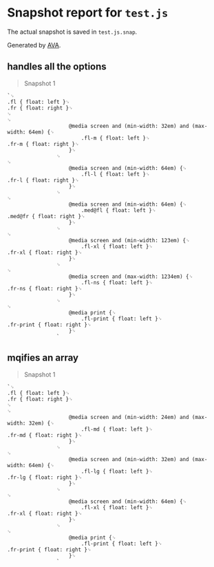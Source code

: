 # Snapshot report for `test.js`

The actual snapshot is saved in `test.js.snap`.

Generated by [AVA](https://ava.li).

## handles all the options

> Snapshot 1

    `␊
    .fl { float: left }␊
    .fr { float: right }␊
    ␊
    ␊
    					@media screen and (min-width: 32em) and (max-width: 64em) {␊
    						.fl-m { float: left }␊
    .fr-m { float: right }␊
    					}␊
    				␊
    ␊
    					@media screen and (min-width: 64em) {␊
    						.fl-l { float: left }␊
    .fr-l { float: right }␊
    					}␊
    				␊
    ␊
    					@media screen and (min-width: 64em) {␊
    						.med@fl { float: left }␊
    .med@fr { float: right }␊
    					}␊
    				␊
    ␊
    					@media screen and (min-width: 123em) {␊
    						.fl-xl { float: left }␊
    .fr-xl { float: right }␊
    					}␊
    				␊
    ␊
    					@media screen and (max-width: 1234em) {␊
    						.fl-ns { float: left }␊
    .fr-ns { float: right }␊
    					}␊
    				␊
    ␊
    					@media print {␊
    						.fl-print { float: left }␊
    .fr-print { float: right }␊
    					}␊
    				`

## mqifies an array

> Snapshot 1

    `␊
    .fl { float: left }␊
    .fr { float: right }␊
    ␊
    ␊
    					@media screen and (min-width: 24em) and (max-width: 32em) {␊
    						.fl-md { float: left }␊
    .fr-md { float: right }␊
    					}␊
    				␊
    ␊
    					@media screen and (min-width: 32em) and (max-width: 64em) {␊
    						.fl-lg { float: left }␊
    .fr-lg { float: right }␊
    					}␊
    				␊
    ␊
    					@media screen and (min-width: 64em) {␊
    						.fl-xl { float: left }␊
    .fr-xl { float: right }␊
    					}␊
    				␊
    ␊
    					@media print {␊
    						.fl-print { float: left }␊
    .fr-print { float: right }␊
    					}␊
    				`
